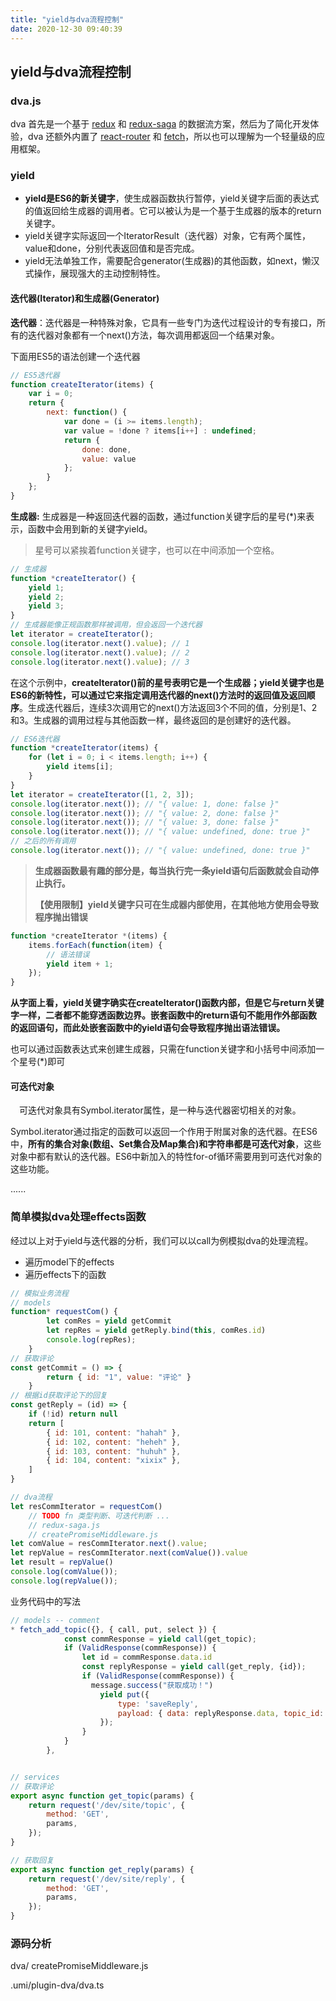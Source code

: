 ```yaml
---
title: "yield与dva流程控制"
date: 2020-12-30 09:40:39
---
```


## yield与dva流程控制

### dva.js

dva 首先是一个基于 [redux](https://github.com/reduxjs/redux) 和 [redux-saga](https://github.com/redux-saga/redux-saga) 的数据流方案，然后为了简化开发体验，dva 还额外内置了 [react-router](https://github.com/ReactTraining/react-router) 和 [fetch](https://github.com/github/fetch)，所以也可以理解为一个轻量级的应用框架。

### yield

- **yield是ES6的新关键字**，使生成器函数执行暂停，yield关键字后面的表达式的值返回给生成器的调用者。它可以被认为是一个基于生成器的版本的return关键字。
- yield关键字实际返回一个IteratorResult（迭代器）对象，它有两个属性，value和done，分别代表返回值和是否完成。
- yield无法单独工作，需要配合generator(生成器)的其他函数，如next，懒汉式操作，展现强大的主动控制特性。

#### 迭代器(Iterator)和生成器(Generator)

**迭代器**：迭代器是一种特殊对象，它具有一些专门为迭代过程设计的专有接口，所有的迭代器对象都有一个next()方法，每次调用都返回一个结果对象。

下面用ES5的语法创建一个迭代器

```javascript
// ES5迭代器
function createIterator(items) {
    var i = 0;
    return {
        next: function() {
            var done = (i >= items.length);
            var value = !done ? items[i++] : undefined;
            return {
                done: done,
                value: value
            };
        }
    };
}
```

**生成器:** 生成器是一种返回迭代器的函数，通过function关键字后的星号(*)来表示，函数中会用到新的关键字yield。

> 星号可以紧挨着function关键字，也可以在中间添加一个空格。

```javascript
// 生成器
function *createIterator() {
    yield 1;
    yield 2;
    yield 3;
}
// 生成器能像正规函数那样被调用，但会返回一个迭代器
let iterator = createIterator();
console.log(iterator.next().value); // 1
console.log(iterator.next().value); // 2
console.log(iterator.next().value); // 3
```

在这个示例中，**createlterator()前的星号表明它是一个生成器；yield关键字也是ES6的新特性，可以通过它来指定调用迭代器的next()方法时的返回值及返回顺序**。生成迭代器后，连续3次调用它的next()方法返回3个不同的值，分别是1、2和3。生成器的调用过程与其他函数一样，最终返回的是创建好的迭代器。

```javascript
// ES6迭代器
function *createIterator(items) {
    for (let i = 0; i < items.length; i++) {
        yield items[i];
    }
}
let iterator = createIterator([1, 2, 3]);
console.log(iterator.next()); // "{ value: 1, done: false }"
console.log(iterator.next()); // "{ value: 2, done: false }"
console.log(iterator.next()); // "{ value: 3, done: false }"
console.log(iterator.next()); // "{ value: undefined, done: true }"
// 之后的所有调用
console.log(iterator.next()); // "{ value: undefined, done: true }"
```

> **生成器函数最有趣的部分是，每当执行完一条yield语句后函数就会自动停止执行。**
>
> **【使用限制】yield关键字只可在生成器内部使用，在其他地方使用会导致程序抛出错误**

```javascript
function *createIterator *(items) {
    items.forEach(function(item) {
        // 语法错误
        yield item + 1;
    });
}
```

<span style="font-size:14px;">**从字面上看，yield关键字确实在createlterator()函数内部，但是它与return关键字一样，二者都不能穿透函数边界。嵌套函数中的return语句不能用作外部函数的返回语句，而此处嵌套函数中的yield语句会导致程序抛出语法错误。**</span>

也可以通过函数表达式来创建生成器，只需在function关键字和小括号中间添加一个星号(*)即可

#### 可迭代对象

　可迭代对象具有Symbol.iterator属性，是一种与迭代器密切相关的对象。

​	Symbol.iterator通过指定的函数可以返回一个作用于附属对象的迭代器。在ES6中，**所有的集合对象(数组、Set集合及Map集合)和字符串都是可迭代对象**，这些对象中都有默认的迭代器。ES6中新加入的特性for-of循环需要用到可迭代对象的这些功能。

......



### 简单模拟dva处理effects函数

经过以上对于yield与迭代器的分析，我们可以以call为例模拟dva的处理流程。

- 遍历model下的effects
- 遍历effects下的函数

```javascript
// 模拟业务流程
// models
function* requestCom() {
        let comRes = yield getCommit
        let repRes = yield getReply.bind(this, comRes.id)
        console.log(repRes);
    }
// 获取评论
const getCommit = () => {
        return { id: "1", value: "评论" }
    }
// 根据id获取评论下的回复
const getReply = (id) => {
    if (!id) return null
    return [
        { id: 101, content: "hahah" },
        { id: 102, content: "heheh" },
        { id: 103, content: "huhuh" },
        { id: 104, content: "xixix" },
    ]
}

// dva流程
let resCommIterator = requestCom()
    // TODO fn 类型判断、可迭代判断 ...
    // redux-saga.js
    // createPromiseMiddleware.js
let comValue = resCommIterator.next().value;
let repValue = resCommIterator.next(comValue()).value
let result = repValue()
console.log(comValue());
console.log(repValue());
```

业务代码中的写法

```javascript
// models -- comment
* fetch_add_topic({}, { call, put, select }) {
            const commResponse = yield call(get_topic);
            if (ValidResponse(commResponse)) {
				let id = commResponse.data.id
              	const replyResponse = yield call(get_reply, {id});
                if (ValidResponse(commResponse)) {
                  message.success("获取成功！")
                    yield put({
                        type: 'saveReply',
                        payload: { data: replyResponse.data, topic_id: payload.topic_id},
                    });
                }
            }
        },


// services
// 获取评论
export async function get_topic(params) {
    return request('/dev/site/topic', {
        method: 'GET',
        params,
    });
}

// 获取回复
export async function get_reply(params) {
    return request('/dev/site/reply', {
        method: 'GET',
        params,
    });
}
```

### 源码分析

dva/ createPromiseMiddleware.js

.umi/plugin-dva/dva.ts
